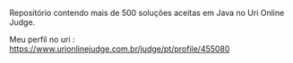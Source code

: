 Repositório contendo mais de 500 soluções aceitas em Java no Uri Online Judge.

Meu perfil no uri : https://www.urionlinejudge.com.br/judge/pt/profile/455080
